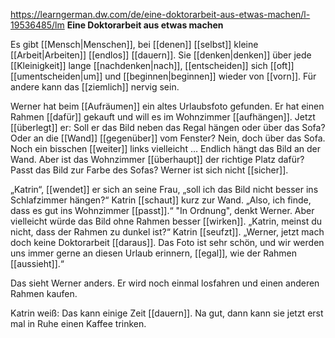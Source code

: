 https://learngerman.dw.com/de/eine-doktorarbeit-aus-etwas-machen/l-19536485/lm
**Eine Doktorarbeit aus etwas machen** 
  
Es gibt [[Mensch|Menschen]], bei [[denen]] [[selbst]] kleine [[Arbeit|Arbeiten]] [[endlos]] [[dauern]].
Sie [[denken|denken]] über jede [[Kleinigkeit]] lange [[nachdenken|nach]], [[entscheiden]] sich [[oft]] [[umentscheiden|um]] und [[beginnen|beginnen]] wieder von [[vorn]]. Für andere kann das [[ziemlich]] nervig sein.
  
Werner hat beim [[Aufräumen]] ein altes Urlaubsfoto gefunden. Er hat einen Rahmen [[dafür]] gekauft und will es im Wohnzimmer [[aufhängen]].
Jetzt [[überlegt]] er: Soll er das Bild neben das Regal hängen oder über das Sofa? Oder an die [[Wand]] [[gegenüber]] vom Fenster?  Nein, doch über das Sofa. Noch ein bisschen [[weiter]] links vielleicht … 
Endlich hängt das Bild an der Wand. Aber ist das Wohnzimmer [[überhaupt]] der richtige Platz dafür? Passt das Bild zur Farbe des Sofas? Werner ist sich nicht [[sicher]]. 

„Katrin“, [[wendet]] er sich an seine Frau, „soll ich das Bild nicht besser ins Schlafzimmer hängen?“ 
Katrin [[schaut]] kurz zur Wand. „Also, ich finde, dass es gut ins Wohnzimmer [[passt]].“
"In Ordnung", denkt Werner. Aber vielleicht würde das Bild ohne Rahmen besser [[wirken]]. „Katrin, meinst du nicht, dass der Rahmen zu dunkel ist?“ 
Katrin [[seufzt]]. „Werner, jetzt mach doch keine Doktorarbeit [[daraus]]. Das Foto ist sehr schön, und wir werden uns immer gerne an diesen Urlaub erinnern, [[egal]], wie der Rahmen [[aussieht]].“ 

Das sieht Werner anders. Er wird noch einmal losfahren und einen anderen Rahmen kaufen. 

Katrin weiß: Das kann einige Zeit [[dauern]]. Na gut, dann kann sie jetzt erst mal in Ruhe einen Kaffee trinken.
